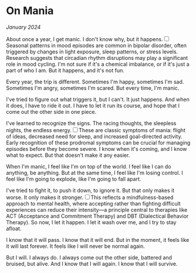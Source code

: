 # On Mania
*January 2024*





About once a year, I get manic. I don't know why, but it happens.<label for="sn-mania-cycle" class="margin-toggle sidenote-number"></label><input type="checkbox" id="sn-mania-cycle" class="margin-toggle"/><span class="sidenote">Seasonal patterns in mood episodes are common in bipolar disorder, often triggered by changes in light exposure, sleep patterns, or stress levels. Research suggests that circadian rhythm disruptions may play a significant role in mood cycling.</span> I'm not sure if it's a chemical imbalance, or if it's just a part of who I am. But it happens, and it's not fun.

Every year, the trip is different. Sometimes I'm happy, sometimes I'm sad. Sometimes I'm angry, sometimes I'm scared. But every time, I'm manic.

I've tried to figure out what triggers it, but I can't. It just happens. And when it does, I have to ride it out. I have to let it run its course, and hope that I come out the other side in one piece.

I've learned to recognize the signs. The racing thoughts, the sleepless nights, the endless energy.<label for="sn-manic-symptoms" class="margin-toggle sidenote-number"></label><input type="checkbox" id="sn-manic-symptoms" class="margin-toggle"/><span class="sidenote">These are classic symptoms of mania: flight of ideas, decreased need for sleep, and increased goal-directed activity. Early recognition of these prodromal symptoms can be crucial for managing episodes before they become severe.</span> I know when it's coming, and I know what to expect. But that doesn't make it any easier.

When I'm manic, I feel like I'm on top of the world. I feel like I can do anything, be anything. But at the same time, I feel like I'm losing control. I feel like I'm going to explode, like I'm going to fall apart.

I've tried to fight it, to push it down, to ignore it. But that only makes it worse. It only makes it stronger.<label for="sn-acceptance-approach" class="margin-toggle sidenote-number"></label><input type="checkbox" id="sn-acceptance-approach" class="margin-toggle"/><span class="sidenote">This reflects a mindfulness-based approach to mental health, where accepting rather than fighting difficult experiences can reduce their intensity—a principle central to therapies like ACT (Acceptance and Commitment Therapy) and DBT (Dialectical Behavior Therapy).</span> So now, I let it happen. I let it wash over me, and I try to stay afloat.

I know that it will pass. I know that it will end. But in the moment, it feels like it will last forever. It feels like I will never be normal again.

But I will. I always do. I always come out the other side, battered and bruised, but alive. And I know that I will again. I know that I will survive.
